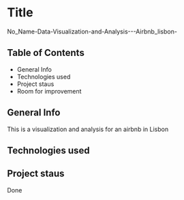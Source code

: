  # Title
 
No_Name-Data-Visualization-and-Analysis---Airbnb_lisbon-

## Table of Contents

- General Info
- Technologies used
- Project staus
- Room for improvement

## General Info

This is a visualization and analysis for an airbnb in Lisbon

## Technologies used


## Project staus

Done
